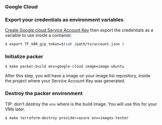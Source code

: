 ### Google Cloud

### Export your credentials as environment variables

[Create Google cloud Service Account Key](https://cloud.google.com/iam/docs/creating-managing-service-account-keys) then export the credentials as a variable to use inside a container.

```bash
$ export TF_VAR_gcp_token=$(cat /path/to/account.json )
```

### Initialize packer

```bash
$ make packer-build env=google-cloud image=image-ubuntu
```

After this step, you will have a image on your image list repository, inside the project where your Service Account Key was generated.

### Destroy the packer environment

TIP: don't destroy the `env` where is the build image. You will use this for your VMs later.

```bash
$ make terraform-destroy provider=azure env=images-tester
```
